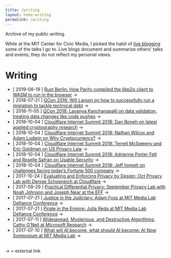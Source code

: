 ```yaml
---
title: /writing
layout: home-writing
permalink: /writing
---
```



Archive of my public writing.

While at the MIT Center for Civic Media, I picked the habit of [live blogging](http://www.ethanzuckerman.com/blog/2007/07/27/the-5-4-3-double-play-or-the-art-of-conference-blogging/) some of the talks I go to. Live blogs document and summarize others' talks and events; they do not reflect my personal views.

# Writing
- \[ 2019-08-19 \] [Rust Berlin: How Parity compiled the libp2p client to WASM to run in the browser](https://twitter.com/merry/status/1163547439535665152) ->
- \[ 2018-07-21 \] [QCon 2018: Will Larson on how to successfully run a migration to tackle technical debt](https://medium.com/@merrymou/qcon-2018-will-larson-on-data-validation-treating-data-changes-like-code-pushes-30843882f461) ->
- \[ 2018-11-05 \] [QCon 2018: Lavanya Kanchanapalli on data validation, treating data changes like code pushes](https://medium.com/@merrymou/qcon-2018-lavanya-kanchanapalli-on-data-validation-treating-data-changes-like-code-pushes-9be30153cf43) ->
- \[ 2018-10-04 \] [Cloudflare Internet Summit 2018: Dan Boneh on latest applied cryptography research](https://medium.com/@merrymou/cloudflare-internet-summit-2018-dan-boneh-on-latest-applied-cryptography-research-b806dc5e2300) ->
- \[ 2018-10-04 \] [Cloudflare Internet Summit 2018: Nathan Wilcox and Adam Ludwin on Why Cryptocurrency?](https://medium.com/@merrymou/cloudflare-internet-summit-2018-nathan-wilcox-and-adam-ludwin-on-why-cryptocurrency-7e65d4d398b) ->
- \[ 2018-10-04 \] [Cloudflare Internet Summit 2018: Terrell McSweeny and Eric Goldman on US Privacy Law](https://medium.com/@merrymou/cloudflare-internet-summit-2018-terrell-mcsweeny-and-eric-goldman-on-us-privacy-law-9b85a6a8df44) ->
- \[ 2018-10-04 \] [Cloudflare Internet Summit 2018: Adrienne Porter Felt and Roselle Safran on Usable Security](https://medium.com/@merrymou/cloudflare-internet-summit-2018-adrienne-porter-felt-and-roselle-safran-on-usable-security-db180d367f2f) ->
- \[ 2018-10-04 \] [Cloudflare Internet Summit 2018: Jeff Immelt on challenges facing today’s Fortune 500 company](https://medium.com/@merrymou/cloudflare-internet-summit-2018-jeff-immelt-on-challenges-facing-todays-fortune-500-company-7d04bf05a5b9) ->
- \[ 2017-10-24 \] [Evaluating and Enforcing Privacy by Design: Oct Privacy Lab with Denise Schoeneich at Cloudflare](https://medium.com/@merrymou/evaluating-and-enforcing-privacy-by-design-october-privacy-lab-with-denis-schoeneich-at-cloudflare-8fd2972b04eb) ->
- \[ 2017-09-29 \] [Practical Differential Privacy: September Privacy Lab with Noah Johnson and Joseph Near at the EFF](https://medium.com/@merrymou/practical-differential-privacy-september-privacy-lab-with-noah-johnson-and-joseph-near-at-the-eff-af548fb75a2d) ->
- \[ 2017-07-21 \] [Justice in the Judiciary: Adam Foss at MIT Media Lab Defiance Conference](https://medium.com/@merrymou/justice-in-the-judiciary-adam-foss-at-mit-media-lab-defiance-conference-93dbba634727) ->
- \[ 2017-07-21 \] [Pirate in the Empire: Julia Reda at MIT Media Lab Defiance Conference](https://medium.com/@merrymou/pirate-in-the-empire-julia-reda-at-mit-media-lab-defiance-conference-ec5c553ba372) ->
- \[ 2017-07-11 \] [Widespread, Mysterious, and Destructive Algorithms: Cathy O’Neil at Microsoft Research](https://medium.com/@merrymou/widespread-mysterious-and-destructive-algorithms-cathy-oneil-at-microsoft-research-9c23609f168b) ->
- \[ 2017-07-10 \] [What will AI become, what should AI become: AI Now Symposium at MIT Media Lab](https://medium.com/@merrymou/what-will-ai-become-what-should-ai-become-ai-now-symposium-at-mit-media-lab-7634da404824) ->

<br>
-> = external link

